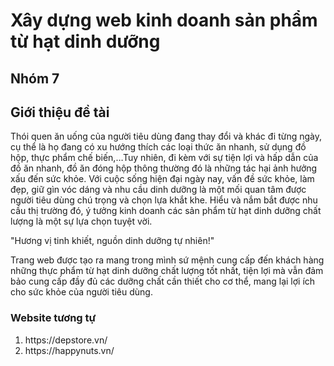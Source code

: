 # Xây dựng web kinh doanh sản phẩm từ hạt dinh dưỡng
<h2>Nhóm 7</h2>
<h2>Giới thiệu đề tài</h2>
<p>Thói quen ăn uống của người tiêu dùng đang thay đổi và khác đi từng ngày, cụ thể là họ đang có xu hướng thích các loại thức ăn nhanh, sử dụng đồ hộp, thực phẩm chế biến,…Tuy nhiên, đi kèm với sự tiện lợi và hấp dẫn của đồ ăn nhanh, đồ ăn đóng hộp thông thường đó là những tác hại ảnh hưởng xấu đến sức khỏe. Với cuộc sống hiện đại ngày nay, vấn đề sức khỏe, làm đẹp, giữ gìn vóc dáng và nhu cầu dinh dưỡng là một mối quan tâm được người tiêu dùng chú trọng và chọn lựa khắt khe. Hiểu và nắm bắt được nhu cầu thị trường đó, ý tưởng kinh doanh các sản phẩm từ hạt dinh dưỡng chất lượng là một sự lựa chọn tuyệt vời.</p>
<p>"Hương vị tinh khiết, nguồn dinh dưỡng tự nhiên!"</p>
<p>Trang web được tạo ra mang trong mình sứ mệnh cung cấp đến khách hàng những thực phẩm từ hạt dinh dưỡng chất lượng tốt nhất, tiện lợi mà vẫn đảm bảo cung cấp đầy đủ các dưỡng chất cần thiết cho cơ thể, mang lại lợi ích cho sức khỏe của người tiêu dùng.</p>
<h3>Website tương tự</h3>
<ol>
  <li>https://depstore.vn/</li>
  <li>https://happynuts.vn/</li>
</ol>

